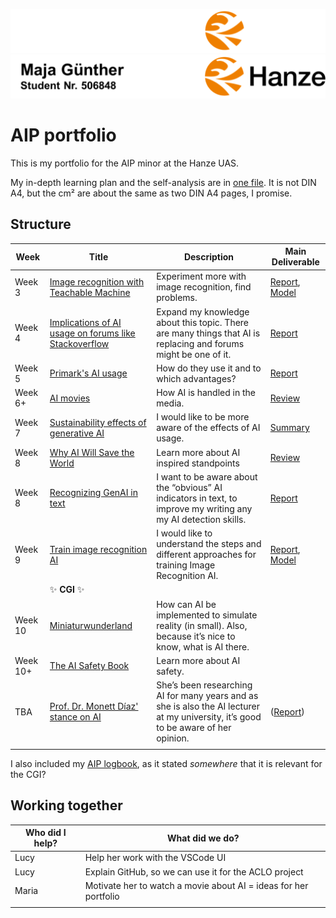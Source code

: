 ![fancy header](./readme-imgs/header_dark.png#gh-dark-mode-only)
![fancy header](./readme-imgs/header_light.png#gh-light-mode-only)
# AIP portfolio

This is my portfolio for the AIP minor at the Hanze UAS.

My in-depth learning plan and the self-analysis are in [one file][LP].
It is not DIN A4, but the cm² are about the same as two DIN A4 pages, I promise.

[LP]: Learning%20Plan.pdf

## Structure

| Week     | Title                                                       | Description                                                                                                                         | Main Deliverable                  |
|----------|-------------------------------------------------------------|-------------------------------------------------------------------------------------------------------------------------------------|-----------------------------------|
| Week 3   | [Image recognition with Teachable Machine][TM]              | Experiment more with image recognition, find problems.                                                                              | [Report][tema], [Model][tm-model] |
| Week 4   | [Implications of AI usage on forums like Stackoverflow][SO] | Expand my knowledge about this topic. There are many things that AI is replacing and forums might be one of it.                     | [Report][col]                     |
| Week 5   | [Primark's AI usage][PM]                                    | How do they use it and to which advantages?                                                                                         | [Report][ff]                      |
| Week 6+  | [AI movies][MV]                                             | How AI is handled in the media.                                                                                                     | [Review][tes]                     |
| Week 7   | [Sustainability effects of generative AI][SE]               | I would like to be more aware of the effects of AI usage.                                                                           | [Summary][finn]                   |
| Week 8   | [Why AI Will Save the World][WAIWSTW]                       | Learn more about AI inspired standpoints                                                                                            | [Review][stw]                     |
| Week 8   | [Recognizing GenAI in text][RT]                             | I want to be aware about the “obvious” AI indicators in text, to improve my writing any my AI detection skills.                     | [Report][bias]                    |
| Week 9   | [Train image recognition AI][IR]                            | I would like to understand the steps and different approaches for training Image Recognition AI.                                    | [Report][pr], [Model][ir-model]   |
|          | :sparkles: **CGI** :sparkles:                               |                                                                                                                                     |                                   |
| Week 10  | [Miniaturwunderland][MW]                                    | How can AI be implemented to simulate reality (in small). Also, because it’s nice to know, what is AI there.                        |                                   |
| Week 10+ | [The AI Safety Book][AISB]                                  | Learn more about AI safety.                                                                                                         |                                   |
| TBA      | [Prof. Dr. Monett Díaz' stance on AI][MD]                   | She’s been researching AI for many years and as she is also the AI lecturer at my university, it’s good to be aware of her opinion. | ([Report][md])                    |
|          |                                                             |                                                                                                                                     |                                   |

I also included my [AIP logbook][logbook], as it stated *somewhere* that it is relevant for the CGI?

[logbook]: aip-logbook

## Working together

| Who did I help? | What did we do?                                                  |
|-----------------|------------------------------------------------------------------|
| Lucy            | Help her work with the VSCode UI                                 |
| Lucy            | Explain GitHub, so we can use it for the ACLO project            |
| Maria           | Motivate her to watch a movie about AI = ideas for her portfolio |
|                 |                                                                  |

[TM]: sustainability
[SO]: stackoverflow
[PM]: primark
[MV]: movies
[SE]: sustainability
[WAIWSTW]: save-the-world
[RT]: recognizing-ai
[IR]: image-recognition-ai
[MW]: miniaturwunderland
[AISB]: ai-safety-book
[MD]: linkedin

[tema]: teachable-machine/report.pdf
[tm-model]: teachable-machine/model
[col]: stackoverflow/report.pdf
[ff]: primark/report.pdf
[tes]: movies/the-electric-state/review.pdf
[finn]: sustainability/summary-en.pdf
[stw]: save-the-world/review.pdf
[bias]: recognizing-ai/report.pdf
[pr]: image-recognition-ai/report.pdf
[ir-model]: image-recognition-ai/model/CropModel.keras
[md]: linkedin/data-scraping.pdf